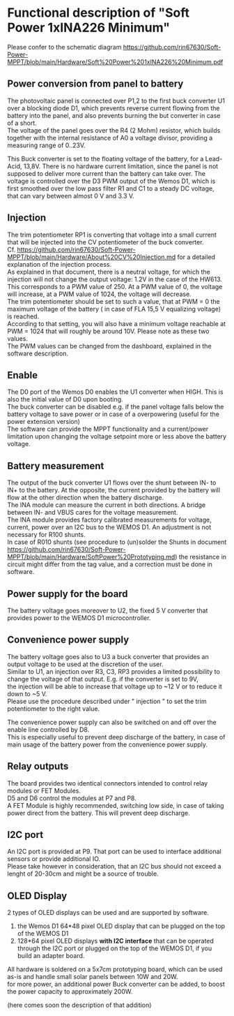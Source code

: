 # Functional description of "Soft Power 1xINA226 Minimum"

Please confer to the schematic diagram https://github.com/rin67630/Soft-Power-MPPT/blob/main/Hardware/Soft%20Power%201xINA226%20Minimum.pdf  

## Power conversion from panel to battery
The photovoltaic panel is connected over P1,2 to the first buck converter U1 over a blocking diode D1, which prevents reverse current flowing from the battery into the panel, 
and also prevents burning the but converter in case of a short.  
The voltage of the panel goes over the R4 (2 Mohm) resistor, which builds together with the internal resistance of A0 a voltage divisor, providing a measuring range of 0..23V.

This Buck converter is set to the floating voltage of the battery, for a Lead-Acid, 13,8V. There is no hardware current limitation, since the panel is not supposed 
to deliver more current than the battery can take over.
The voltage is controlled over the D3 PWM output of the Wemos D1, which is first smoothed over the low pass filter R1 and C1 to a steady DC voltage, 
that can vary between almost 0 V and 3.3 V.

## Injection
The trim potentiometer RP1 is converting that voltage into a small current that will be injected into the CV potentiometer of the buck converter.  
Cf. https://github.com/rin67630/Soft-Power-MPPT/blob/main/Hardware/About%20CV%20Injection.md for a detailed explanation of the injection process.  
As explained in that document, there is a neutral voltage, for which the injection will not change the output voltage: 1.2V in the case of the HW613.  
This corresponds to a PWM value of 250. At a PWM value of 0, the voltage will increase, at a PWM value of 1024, the voltage will decrease.  
The trim potentiometer should be set to such a value, that at PWM = 0 the maximum voltage of the battery ( in case of FLA 15,5 V equalizing voltage) is reached.  
According to that setting, you will also have a minimum voltage reachable at PWM = 1024 that will roughly be around 10V. Please note as these two values.  
The PWM values can be changed from the dashboard, explained in the software description.

## Enable
The D0 port of the Wemos D0 enables the U1 converter when HIGH. This is also the initial value of D0 upon booting.  
The buck converter can be disabled e.g. if the panel voltage falls below the battery voltage to save power or in case of a overpowering (useful for the power extension version)  
The software can provide the MPPT functionality and a current/power limitation upon changing the voltage setpoint more or less above the battery voltage.  

## Battery measurement
The output of the buck converter U1 flows over the shunt between IN- to IN+ to the battery. At the opposite, the current provided by the battery will flow at the other direction 
when the battery discharge.  
The INA module can measure the current in both directions. A bridge between IN- and VBUS cares for the voltage measurement.  
The INA module provides factory calibrated measurements for voltage, current, power over an I2C bus to the WEMOS D1. An adjustment is not necessary for R100 shunts.  
In case of R010 shunts (see procedure to (un)solder the Shunts in document https://github.com/rin67630/Soft-Power-MPPT/blob/main/Hardware/SoftPower%20Prototyping.md) 
the resistance in circuit might differ from the tag value, and a correction must be done in software.

## Power supply for the board
The battery voltage goes moreover to U2, the fixed 5 V converter that provides power to the WEMOS D1 microcontroller.

## Convenience power supply
The battery voltage goes also to U3 a buck converter that provides an output voltage to be used at the discretion of the user.  
Similar to U1, an injection over R3, C3, RP3 provides a limited possibility to change the voltage of that output. E.g. if the converter is set to 9V,  
the injection will be able to increase that voltage up to ~12 V or to reduce it down to ~5 V.  
Please use the procedure described under " injection " to set the trim potentiometer to the right value.

The convenience power supply can also be switched on and off over the enable line controlled by D8.  
This is especially useful to prevent deep discharge of the battery, in case of main usage of the battery power from the convenience power supply.  

## Relay outputs
The board provides two identical connectors intended to control relay modules or FET Modules.  
D5 and D6 control the modules at P7 and P8.  
A FET Module is highly recommended, switching low side, in case of taking power direct from the battery. This will prevent deep discharge.  

## I2C port
An I2C port is provided at P9. That port can be used to interface additional sensors or provide additional IO.  
Please take however in consideration, that an I2C bus should not exceed a lenght of 20-30cm and might be a source of trouble.

## OLED Display
2 types of OLED displays can be used and are supported by software.  
1. the Wemos D1 64*48 pixel OLED display that can be plugged on the top of the WEMOS D1  
2. 128*64 pixel OLED displays **with I2C interface** that can be operated through the I2C port or plugged on the top of the WEMOS D1, if you build an adapter board.  

All hardware is soldered on a 5x7cm prototyping board, which can be used as-is and handle small solar panels between 10W and 20W.  
for more power, an additional power Buck converter can be added, to boost the power capacity to approximately 200W.  

(here comes soon the description of that addition)



